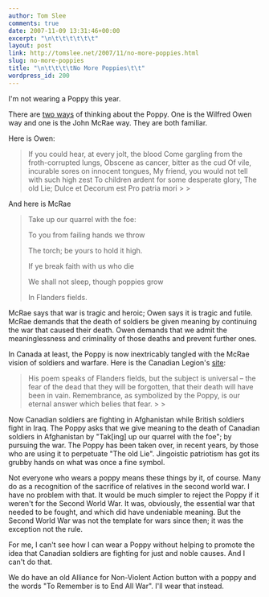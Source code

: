 ```yaml
---
author: Tom Slee
comments: true
date: 2007-11-09 13:31:46+00:00
excerpt: "\n\t\t\t\t\t\t"
layout: post
link: http://tomslee.net/2007/11/no-more-poppies.html
slug: no-more-poppies
title: "\n\t\t\t\tNo More Poppies\t\t"
wordpress_id: 200
---
```



				

I'm not wearing a Poppy this year. 




There are [two ways](http://arts.uwaterloo.ca/~kwesthue/rememday.htm) of thinking about the Poppy. One is the Wilfred Owen way and one is the John McRae way. They are both familiar.




Here is Owen:

<blockquote>If you could hear, at every jolt, the blood  
Come gargling from the froth-corrupted lungs,  
Obscene as cancer, bitter as the cud  
Of vile, incurable sores on innocent tongues,  
My friend, you would not tell with such high zest  
To children ardent for some desperate glory,  
The old Lie; Dulce et Decorum est  
Pro patria mori
> 
> </blockquote>

And here is McRae

<blockquote>
Take up our quarrel with the foe:  

To you from failing hands we throw  

The torch; be yours to hold it high.  

If ye break faith with us who die  

We shall not sleep, though poppies grow  

In Flanders fields.
> 
> </blockquote>

McRae says that war is tragic and heroic; Owen says it is tragic and futile. McRae demands that the death of soldiers
be given meaning by continuing the war that caused their death. Owen
demands that we admit the meaninglessness and criminality of those deaths and prevent further ones.




In Canada at least, the Poppy is now inextricably tangled with the McRae vision of soldiers and warfare. Here is the Canadian Legion's [site](http://www.legion.ca/asp/docs/rempoppy/allabout_e.asp):

<blockquote>His poem speaks of Flanders fields, but the subject is universal – the
fear of the dead that they will be forgotten, that their death will
have been in vain. Remembrance, as symbolized by the Poppy, is our eternal answer which belies that fear.
> 
> </blockquote>

Now Canadian soldiers are fighting in Afghanistan while British soldiers fight in Iraq. The Poppy asks that we give meaning to the death of Canadian soldiers in Afghanistan by "Tak[ing] up our quarrel with the foe"; by pursuing the war. The Poppy has been taken over, in recent years, by those who are using it to perpetuate "The old Lie". Jingoistic patriotism has got its grubby hands on what was once a fine symbol.





Not everyone who wears a poppy means these things by it, of course. Many do as a recognition of the sacrifice of relatives in the second world war. I have no problem with that. It would be much simpler to reject the Poppy if it weren't for the Second
World War. It was, obviously, the essential war that needed to be
fought, and which did have undeniable meaning. But the Second World War
was not the template for wars since then; it was the exception not the
rule.




For me, I can't see how I can wear a Poppy without helping to promote the idea that Canadian soldiers are fighting for just and noble causes. And I can't do that.




We do have an old Alliance for Non-Violent Action button with a poppy and the words "To Remember is to End All War". I'll wear that instead.


		
